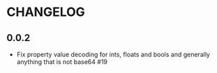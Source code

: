 CHANGELOG
=========

0.0.2
-----

- Fix property value decoding for ints, floats and bools and generally anything that is not base64 #19

